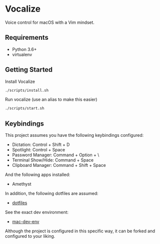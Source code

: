 # Vocalize

Voice control for macOS with a Vim mindset.

## Requirements

- Python 3.6+
- virtualenv

## Getting Started

Install Vocalize

```sh
./scripts/install.sh
```

Run vocalize (use an alias to make this easier)

```sh
./scripts/start.sh
```

## Keybindings

This project assumes you have the following keybindings configured:

- Dictation: Control + Shift + D
- Spotlight: Control + Space
- Password Manager: Command + Option + \
- Terminal Show/Hide: Command + Space
- Clipboard Manager: Command + Shift + Space

And the following apps installed:

- Amethyst

In addition, the following dotfiles are assumed:

- [dotfiles](https://github.com/joshcummingsdesign/mac-dev-env/blob/master/dotfiles)

See the exact dev environment:

- [mac-dev-env](https://github.com/joshcummingsdesign/mac-dev-env)

Although the project is configured in this specific way, it can be forked and
configured to your liking.
